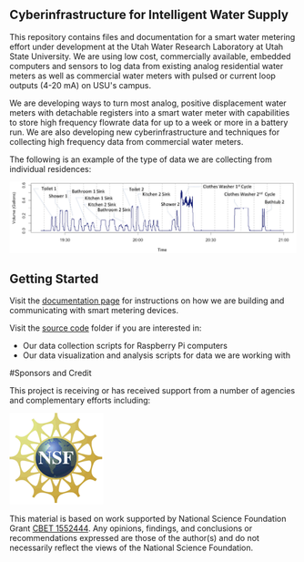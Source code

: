 ## Cyberinfrastructure for Intelligent Water Supply

This repository contains files and documentation for a smart water metering effort under development at the Utah Water Research Laboratory at Utah State University. We are using low cost, commercially available, embedded computers and sensors to log data from existing analog residential water meters as well as commercial water meters with pulsed or current loop outputs (4-20 mA) on USU's campus. 

We are developing ways to turn most analog, positive displacement water meters with detachable registers into a smart water meter with capabilities to store high frequency flowrate data for up to a week or more in a battery run. We are also developing new cyberinfrastructure and techniques for collecting high frequency data from commercial water meters. 

The following is an example of the type of data we are collecting from individual residences:

![Data](/doc/images/data.png)
   
## Getting Started

Visit the [documentation page](/doc/readme.md) for instructions on how we are building and communicating with smart metering devices. 

Visit the [source code](https://github.com/UCHIC/ciws/tree/master/src) folder if you are interested in:
* Our data collection scripts for Raspberry Pi computers
* Our data visualization and analysis scripts for data we are working with

#Sponsors and Credit

This project is receiving or has received support from a number of agencies and complementary efforts including:

![NSF](/doc/images/nsf.gif)

This material is based on work supported by National Science Foundation Grant [CBET 1552444](http://www.nsf.gov/awardsearch/showAward?AWD_ID=1552444).  Any opinions, findings, and conclusions or recommendations expressed are those of the author(s) and do not necessarily reflect the views of the National Science Foundation.


